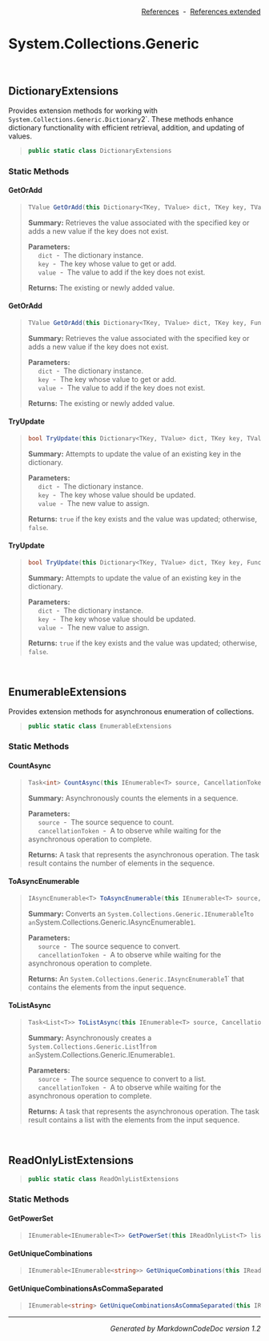 <div style='text-align: right'>

[References](Index.md)&nbsp;&nbsp;-&nbsp;&nbsp;[References extended](IndexExtended.md)
</div>

# System.Collections.Generic

<br />

## DictionaryExtensions
Provides extension methods for working with `System.Collections.Generic.Dictionary`2`. These methods enhance dictionary functionality with efficient retrieval, addition, and updating of values.

>```csharp
>public static class DictionaryExtensions
>```

### Static Methods

#### GetOrAdd
>```csharp
>TValue GetOrAdd(this Dictionary<TKey, TValue> dict, TKey key, TValue value)
>```
><b>Summary:</b> Retrieves the value associated with the specified key or adds a new value if the key does not exist.
>
><b>Parameters:</b><br>
>&nbsp;&nbsp;&nbsp;&nbsp;&nbsp;`dict`&nbsp;&nbsp;-&nbsp;&nbsp;The dictionary instance.<br />
>&nbsp;&nbsp;&nbsp;&nbsp;&nbsp;`key`&nbsp;&nbsp;-&nbsp;&nbsp;The key whose value to get or add.<br />
>&nbsp;&nbsp;&nbsp;&nbsp;&nbsp;`value`&nbsp;&nbsp;-&nbsp;&nbsp;The value to add if the key does not exist.<br />
>
><b>Returns:</b> The existing or newly added value.
#### GetOrAdd
>```csharp
>TValue GetOrAdd(this Dictionary<TKey, TValue> dict, TKey key, Func<TKey, TValue> valueFactory)
>```
><b>Summary:</b> Retrieves the value associated with the specified key or adds a new value if the key does not exist.
>
><b>Parameters:</b><br>
>&nbsp;&nbsp;&nbsp;&nbsp;&nbsp;`dict`&nbsp;&nbsp;-&nbsp;&nbsp;The dictionary instance.<br />
>&nbsp;&nbsp;&nbsp;&nbsp;&nbsp;`key`&nbsp;&nbsp;-&nbsp;&nbsp;The key whose value to get or add.<br />
>&nbsp;&nbsp;&nbsp;&nbsp;&nbsp;`value`&nbsp;&nbsp;-&nbsp;&nbsp;The value to add if the key does not exist.<br />
>
><b>Returns:</b> The existing or newly added value.
#### TryUpdate
>```csharp
>bool TryUpdate(this Dictionary<TKey, TValue> dict, TKey key, TValue value)
>```
><b>Summary:</b> Attempts to update the value of an existing key in the dictionary.
>
><b>Parameters:</b><br>
>&nbsp;&nbsp;&nbsp;&nbsp;&nbsp;`dict`&nbsp;&nbsp;-&nbsp;&nbsp;The dictionary instance.<br />
>&nbsp;&nbsp;&nbsp;&nbsp;&nbsp;`key`&nbsp;&nbsp;-&nbsp;&nbsp;The key whose value should be updated.<br />
>&nbsp;&nbsp;&nbsp;&nbsp;&nbsp;`value`&nbsp;&nbsp;-&nbsp;&nbsp;The new value to assign.<br />
>
><b>Returns:</b> `true` if the key exists and the value was updated; otherwise, `false`.
#### TryUpdate
>```csharp
>bool TryUpdate(this Dictionary<TKey, TValue> dict, TKey key, Func<TKey, TValue, TValue> valueFactory)
>```
><b>Summary:</b> Attempts to update the value of an existing key in the dictionary.
>
><b>Parameters:</b><br>
>&nbsp;&nbsp;&nbsp;&nbsp;&nbsp;`dict`&nbsp;&nbsp;-&nbsp;&nbsp;The dictionary instance.<br />
>&nbsp;&nbsp;&nbsp;&nbsp;&nbsp;`key`&nbsp;&nbsp;-&nbsp;&nbsp;The key whose value should be updated.<br />
>&nbsp;&nbsp;&nbsp;&nbsp;&nbsp;`value`&nbsp;&nbsp;-&nbsp;&nbsp;The new value to assign.<br />
>
><b>Returns:</b> `true` if the key exists and the value was updated; otherwise, `false`.

<br />

## EnumerableExtensions
Provides extension methods for asynchronous enumeration of collections.

>```csharp
>public static class EnumerableExtensions
>```

### Static Methods

#### CountAsync
>```csharp
>Task<int> CountAsync(this IEnumerable<T> source, CancellationToken cancellationToken = null)
>```
><b>Summary:</b> Asynchronously counts the elements in a sequence.
>
><b>Parameters:</b><br>
>&nbsp;&nbsp;&nbsp;&nbsp;&nbsp;`source`&nbsp;&nbsp;-&nbsp;&nbsp;The source sequence to count.<br />
>&nbsp;&nbsp;&nbsp;&nbsp;&nbsp;`cancellationToken`&nbsp;&nbsp;-&nbsp;&nbsp;A  to observe while waiting for the asynchronous operation to complete.<br />
>
><b>Returns:</b> A task that represents the asynchronous operation. The task result contains the number of elements in the sequence.
#### ToAsyncEnumerable
>```csharp
>IAsyncEnumerable<T> ToAsyncEnumerable(this IEnumerable<T> source, CancellationToken cancellationToken = null)
>```
><b>Summary:</b> Converts an `System.Collections.Generic.IEnumerable`1` to an `System.Collections.Generic.IAsyncEnumerable`1`.
>
><b>Parameters:</b><br>
>&nbsp;&nbsp;&nbsp;&nbsp;&nbsp;`source`&nbsp;&nbsp;-&nbsp;&nbsp;The source sequence to convert.<br />
>&nbsp;&nbsp;&nbsp;&nbsp;&nbsp;`cancellationToken`&nbsp;&nbsp;-&nbsp;&nbsp;A  to observe while waiting for the asynchronous operation to complete.<br />
>
><b>Returns:</b> An `System.Collections.Generic.IAsyncEnumerable`1` that contains the elements from the input sequence.
#### ToListAsync
>```csharp
>Task<List<T>> ToListAsync(this IEnumerable<T> source, CancellationToken cancellationToken = null)
>```
><b>Summary:</b> Asynchronously creates a `System.Collections.Generic.List`1` from an `System.Collections.Generic.IEnumerable`1`.
>
><b>Parameters:</b><br>
>&nbsp;&nbsp;&nbsp;&nbsp;&nbsp;`source`&nbsp;&nbsp;-&nbsp;&nbsp;The source sequence to convert to a list.<br />
>&nbsp;&nbsp;&nbsp;&nbsp;&nbsp;`cancellationToken`&nbsp;&nbsp;-&nbsp;&nbsp;A  to observe while waiting for the asynchronous operation to complete.<br />
>
><b>Returns:</b> A task that represents the asynchronous operation. The task result contains a list with the elements from the input sequence.

<br />

## ReadOnlyListExtensions

>```csharp
>public static class ReadOnlyListExtensions
>```

### Static Methods

#### GetPowerSet
>```csharp
>IEnumerable<IEnumerable<T>> GetPowerSet(this IReadOnlyList<T> list)
>```
#### GetUniqueCombinations
>```csharp
>IEnumerable<IEnumerable<string>> GetUniqueCombinations(this IReadOnlyList<string> list)
>```
#### GetUniqueCombinationsAsCommaSeparated
>```csharp
>IEnumerable<string> GetUniqueCombinationsAsCommaSeparated(this IReadOnlyList<string> list)
>```
<hr /><div style='text-align: right'><i>Generated by MarkdownCodeDoc version 1.2</i></div>
